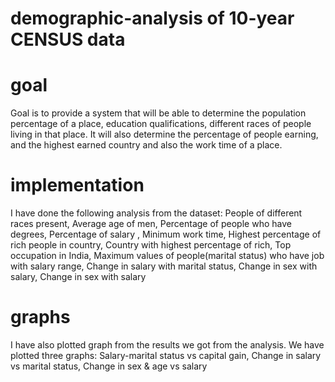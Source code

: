 # demographic-analysis of 10-year CENSUS data

# goal
Goal is to provide a system that will be able to determine the population percentage of a place, education qualifications, different races of people living in that place.
It will also determine the percentage of people earning, and the highest earned country and also the work time of a place.

# implementation
I have done the following analysis from the dataset:
  People of different races present,
  Average age of men,
  Percentage of people who have degrees,
  Percentage of salary ,
  Minimum work time,
  Highest percentage of rich people in country,
  Country with highest percentage of rich,
  Top occupation in India,
  Maximum values of people(marital status) who have job with salary range,
  Change in salary with marital status,
  Change in sex with salary,
  Change in sex with salary
  
# graphs 
 I have also plotted graph from the results we got from the analysis.
 We have plotted three graphs:
  Salary-marital status vs capital gain,
  Change in salary vs marital status,
  Change in sex & age vs salary


